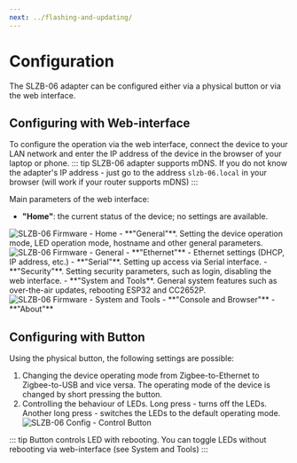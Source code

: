 ```yaml
---
next: ../flashing-and-updating/
---
```


# Configuration

The SLZB-06 adapter can be configured either via a physical button or via the web interface.

## Configuring with Web-interface
To configure the operation via the web interface, connect the device to your LAN network and enter the IP address of the device in the browser of your laptop or phone. 
::: tip
SLZB-06 adapter supports mDNS. If you do not know the adapter's IP address - just go to the address `slzb-06.local` in your browser (will work if your router supports mDNS)
:::  

Main parameters of the web interface:
- **"Home"**: the current status of the device; no settings are available.
<img src="../../images/fw/root.png" title="SLZB-06 Firmware - Home" class="img-fluid" />
- **"General"**. Setting the device operation mode, LED operation mode, hostname and other general parameters.
<img src="../../images/fw/general.png" title="SLZB-06 Firmware - General" class="img-fluid" />
- **"Ethernet"** - Ethernet settings (DHCP, IP address, etc.)
- **"Serial"**. Setting up access via Serial interface.
- **"Security"**. Setting security parameters, such as login, disabling the web interface.
- **"System and Tools**. General system features such as over-the-air updates, rebooting ESP32 and CC2652P.
<img src="../../images/fw/systemtools.png" title="SLZB-06 Firmware - System and Tools" class="img-fluid" />
- **"Console and Browser"**
- **"About"**

## Configuring with Button
Using the physical button, the following settings are possible:
1. Changing the device operating mode from Zigbee-to-Ethernet to Zigbee-to-USB and vice versa. The operating mode of the device is changed by short pressing the button.
2. Controlling the behaviour of LEDs. Long press - turns off the LEDs. Another long press - switches the LEDs to the default operating mode. 
<img src="../../images/config/controlbutton.png" title="SLZB-06 Config - Control Button" class="img-fluid" /><br>  

::: tip
Button controls LED with rebooting. You can toggle LEDs without rebooting via web-interface (see System and Tools)
:::
